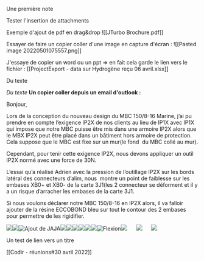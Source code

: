 Une première note

Tester l'insertion de attachments

Exemple d'ajout de pdf en drag&drop
![[JTurbo Brochure.pdf]]

Essayer de faire un copier coller d'une image en capture d'écran :
![[Pasted image 20220501075557.png]]

J'essaye de copier un word ou un ppt => en fait cela garde le lien vers le fichier :
[[ProjectExport - data sur Hydrogène reçu 06 avril.xlsx]]

Du texte

*Du texte* __Un copier coller depuis un email d'outlook :__


Bonjour,

Lors de la conception du nouveau design du MBC 150/8-16 Marine, j’ai pu prendre en compte l’exigence IP2X de nos clients au lieu de IP1X avec IP1X qui impose que notre MBC puisse être mis dans une armoire IP2X alors que le MBX IP2X peut être placé dans un bâtiment hors armoire de protection. Cela suppose que le MBC est fixe sur un mur(le fond  du MBC collé au mur).

Cependant, pour tenir cette exigence IP2X, nous devons appliquer un outil IP2X normé avec une force de 30N.

L’essai qu’a réalisé Adrien avec la pression de l’outillage IP2X sur les bords latéral des connecteurs d’alim, nous  montre un point de faiblesse sur les embases XB0+ et XB0- de la carte 3J1(les 2 connecteur se déforment et il y a un risque d’arracher les embases de la carte 3J1.

Si nous voulons déclarer notre MBC 150/8-16 en IP2X alors, il va falloir ajouter de la résine ECCOBOND bleu sur tout le contour des 2 embases pour permettre de les rigidifier.

![](file:///C:/Users/BOUCULAT/AppData/Local/Temp/msohtmlclip1/01/clip_image002.gif)![](file:///C:/Users/BOUCULAT/AppData/Local/Temp/msohtmlclip1/01/clip_image004.gif)![Ajout de JAJA](file:///C:/Users/BOUCULAT/AppData/Local/Temp/msohtmlclip1/01/clip_image006.gif)![](file:///C:/Users/BOUCULAT/AppData/Local/Temp/msohtmlclip1/01/clip_image008.gif)![](file:///C:/Users/BOUCULAT/AppData/Local/Temp/msohtmlclip1/01/clip_image010.gif)![](file:///C:/Users/BOUCULAT/AppData/Local/Temp/msohtmlclip1/01/clip_image012.gif)![](file:///C:/Users/BOUCULAT/AppData/Local/Temp/msohtmlclip1/01/clip_image012.gif)![](file:///C:/Users/BOUCULAT/AppData/Local/Temp/msohtmlclip1/01/clip_image012.gif)![](file:///C:/Users/BOUCULAT/AppData/Local/Temp/msohtmlclip1/01/clip_image012.gif)![Flexion](file:///C:/Users/BOUCULAT/AppData/Local/Temp/msohtmlclip1/01/clip_image014.gif)![](file:///C:/Users/BOUCULAT/AppData/Local/Temp/msohtmlclip1/01/clip_image016.gif)      ![](file:///C:/Users/BOUCULAT/AppData/Local/Temp/msohtmlclip1/01/clip_image018.jpg)      ![](file:///C:/Users/BOUCULAT/AppData/Local/Temp/msohtmlclip1/01/clip_image020.jpg)

Un test de lien vers un titre

[[Codir - réunions#30 avril 2022]]
